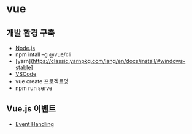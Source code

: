 # vue

개발 환경 구축
----
* [Node.js](https://nodejs.org/)
* npm intall –g @vue/cli
* [yarn](https://classic.yarnpkg.com/lang/en/docs/install/#windows-stable]
* [VSCode](https://code.visualstudio.com/)
* vue create 프로젝트명
* npm run serve






Vue.js 이벤트
----
* [Event Handling](https://vuejs.org/guide/essentials/event-handling.html])
